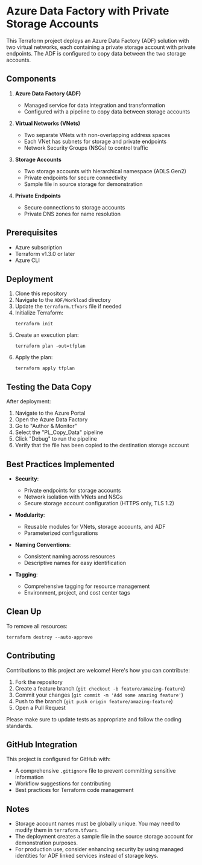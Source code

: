# Azure Data Factory with Private Storage Accounts

This Terraform project deploys an Azure Data Factory (ADF) solution with two virtual networks, each containing a private storage account with private endpoints. The ADF is configured to copy data between the two storage accounts.

## Components

1. **Azure Data Factory (ADF)**
   - Managed service for data integration and transformation
   - Configured with a pipeline to copy data between storage accounts

2. **Virtual Networks (VNets)**
   - Two separate VNets with non-overlapping address spaces
   - Each VNet has subnets for storage and private endpoints
   - Network Security Groups (NSGs) to control traffic

3. **Storage Accounts**
   - Two storage accounts with hierarchical namespace (ADLS Gen2)
   - Private endpoints for secure connectivity
   - Sample file in source storage for demonstration

4. **Private Endpoints**
   - Secure connections to storage accounts
   - Private DNS zones for name resolution

## Prerequisites

- Azure subscription
- Terraform v1.3.0 or later
- Azure CLI

## Deployment

1. Clone this repository
2. Navigate to the `ADF/Workload` directory
3. Update the `terraform.tfvars` file if needed
4. Initialize Terraform:
   ```
   terraform init
   ```
5. Create an execution plan:
   ```
   terraform plan -out=tfplan
   ```
6. Apply the plan:
   ```
   terraform apply tfplan
   ```

## Testing the Data Copy

After deployment:

1. Navigate to the Azure Portal
2. Open the Azure Data Factory
3. Go to "Author & Monitor"
4. Select the "PL_Copy_Data" pipeline
5. Click "Debug" to run the pipeline
6. Verify that the file has been copied to the destination storage account

## Best Practices Implemented

- **Security**:
  - Private endpoints for storage accounts
  - Network isolation with VNets and NSGs
  - Secure storage account configuration (HTTPS only, TLS 1.2)

- **Modularity**:
  - Reusable modules for VNets, storage accounts, and ADF
  - Parameterized configurations

- **Naming Conventions**:
  - Consistent naming across resources
  - Descriptive names for easy identification

- **Tagging**:
  - Comprehensive tagging for resource management
  - Environment, project, and cost center tags

## Clean Up

To remove all resources:

```
terraform destroy --auto-approve
```

## Contributing

Contributions to this project are welcome! Here's how you can contribute:

1. Fork the repository
2. Create a feature branch (`git checkout -b feature/amazing-feature`)
3. Commit your changes (`git commit -m 'Add some amazing feature'`)
4. Push to the branch (`git push origin feature/amazing-feature`)
5. Open a Pull Request

Please make sure to update tests as appropriate and follow the coding standards.

## GitHub Integration

This project is configured for GitHub with:
- A comprehensive `.gitignore` file to prevent committing sensitive information
- Workflow suggestions for contributing
- Best practices for Terraform code management

## Notes

- Storage account names must be globally unique. You may need to modify them in `terraform.tfvars`.
- The deployment creates a sample file in the source storage account for demonstration purposes.
- For production use, consider enhancing security by using managed identities for ADF linked services instead of storage keys.
